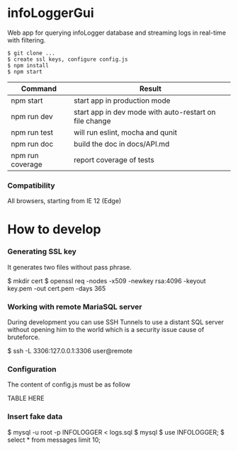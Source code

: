 # infoLoggerGui

Web app for querying infoLogger database and streaming logs in real-time with filtering.

```
$ git clone ...
$ create ssl keys, configure config.js
$ npm install
$ npm start
```

Command  | Result
------------- | -------------
npm start | start app in production mode
npm run dev | start app in dev mode with auto-restart on file change
npm run test | will run eslint, mocha and qunit
npm run doc | build the doc in docs/API.md
npm run coverage | report coverage of tests

### Compatibility

All browsers, starting from IE 12 (Edge)

# How to develop

### Generating SSL key

It generates two files without pass phrase.

$ mkdir cert
$ openssl req -nodes -x509 -newkey rsa:4096 -keyout key.pem -out cert.pem -days 365

### Working with remote MariaSQL server

During development you can use SSH Tunnels to use a distant SQL server without opening him to the world which is a security issue cause of bruteforce.

$ ssh -L 3306:127.0.0.1:3306 user@remote

### Configuration

The content of config.js must be as follow

TABLE HERE

### Insert fake data

$ mysql -u root -p INFOLOGGER < logs.sql
$ mysql
$ use INFOLOGGER;
$ select * from messages limit 10;


